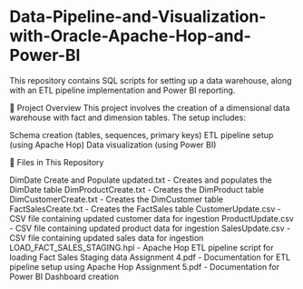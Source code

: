 # Data-Pipeline-and-Visualization-with-Oracle-Apache-Hop-and-Power-BI

This repository contains SQL scripts for setting up a data warehouse, along with an ETL pipeline implementation and Power BI reporting.

📂 Project Overview
This project involves the creation of a dimensional data warehouse with fact and dimension tables. The setup includes:

Schema creation (tables, sequences, primary keys)
ETL pipeline setup (using Apache Hop)
Data visualization (using Power BI)

📁 Files in This Repository

DimDate Create and Populate updated.txt - Creates and populates the DimDate table
DimProductCreate.txt - Creates the DimProduct table
DimCustomerCreate.txt -	Creates the DimCustomer table
FactSalesCreate.txt -	Creates the FactSales table
CustomerUpdate.csv -	CSV file containing updated customer data for ingestion
ProductUpdate.csv -	CSV file containing updated product data for ingestion
SalesUpdate.csv -	CSV file containing updated sales data for ingestion
LOAD_FACT_SALES_STAGING.hpl -	Apache Hop ETL pipeline script for loading Fact Sales Staging data
Assignment 4.pdf -	Documentation for ETL pipeline setup using Apache Hop
Assignment 5.pdf -	Documentation for Power BI Dashboard creation
